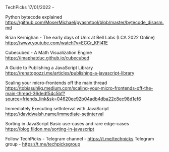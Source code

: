 TechPicks 17/01/2022 -

Python bytecode explained
https://github.com/MoserMichael/pyasmtool/blob/master/bytecode_disasm.md

Brian Kernighan - The early days of Unix at Bell Labs (LCA 2022 Online)
https://www.youtube.com/watch?v=ECCr_KFl41E

Cubecubed - A Math Visualization Engine
https://imaphatduc.github.io/cubecubed

A Guide to Publishing a JavaScript Library
https://renatopozzi.me/articles/publishing-a-javascript-library

Scaling your micro-frontends off the main thread
https://tobiasuhlig.medium.com/scaling-your-micro-frontends-off-the-main-thread-36dedf54c5bf?source=friends_link&sk=04620ee92b04adb4dba22c8ec98d1ef6

Immediately Executing setInterval with JavaScript
https://davidwalsh.name/immediate-setinterval

Sorting in JavaScript Basic use-cases and rare edge-cases
https://blog.fildon.me/sorting-in-javascript

Follow TechPicks -
Telegram channel - https://t.me/techpicks
Telegram group - https://t.me/techpicksgroup